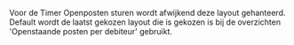 Voor de Timer Openposten sturen wordt afwijkend deze layout gehanteerd. Default wordt de laatst gekozen layout die is gekozen is bij de overzichten 'Openstaande posten per debiteur' gebruikt.